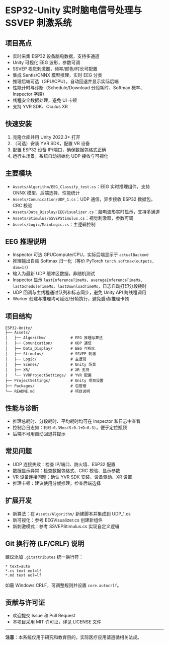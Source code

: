 # ESP32-Unity 实时脑电信号处理与 SSVEP 刺激系统

## 项目亮点
- 实时采集 ESP32 设备脑电数据，支持多通道
- Unity 可视化 EEG 波形，参数可调
- SSVEP 视觉刺激器，频率/颜色/时长可配置
- 集成 Sentis/ONNX 模型推理，实时 EEG 分类
- 推理后端可选（GPU/CPU），自动回退并显示实际后端
- 性能计时与诊断（Schedule/Download 分段耗时、Softmax 概率、Inspector 字段）
- 线程安全数据处理，避免 UI 卡顿
- 支持 YVR SDK、Oculus XR

## 快速安装
1. 克隆仓库并用 Unity 2022.3+ 打开
2. （可选）安装 YVR SDK，配置 VR 设备
3. 配置 ESP32 设备 IP/端口，确保数据包格式正确
4. 运行主场景，系统自动初始化 UDP 接收与可视化

## 主要模块
- `Assets/Algorithm/EEG_Classify_test.cs`：EEG 实时推理组件，支持 ONNX 模型、后端选择、性能统计
- `Assets/Comunication/UDP_1.cs`：UDP 通信，异步接收 ESP32 数据包，CRC 校验
- `Assets/Data_Display/EEGVisualizer.cs`：脑电波形实时显示，支持多通道
- `Assets/Stimulus/SSVEPStimulus.cs`：视觉刺激器，参数可调
- `Assets/Logic/MainLogic.cs`：主逻辑控制

## EEG 推理说明
- Inspector 可选 GPUCompute/CPU，实际后端显示于 `actualBackend`
- 推理输出自动 Softmax 归一化（等价 PyTorch `torch.softmax(outputs, dim=1)`）
- 输入为最新 UDP 缓冲区数据，非随机测试
- Inspector 显示 `lastInferenceTimeMs`、`averageInferenceTimeMs`、`lastScheduleTimeMs`、`lastDownloadTimeMs`，日志自动打印分段耗时
- UDP 回调与主线程通过队列和标志同步，避免 Unity API 跨线程调用
- Worker 创建与推理均可延迟/分帧执行，避免启动/推理卡顿

## 项目结构
```
ESP32-Unity/
├── Assets/
│   ├── Algorithm/           # EEG 推理与算法
│   ├── Comunication/        # UDP 通信
│   ├── Data_Display/        # EEG 可视化
│   ├── Stimulus/            # SSVEP 刺激
│   ├── Logic/               # 主逻辑
│   ├── Scenes/              # Unity 场景
│   ├── XR/                  # XR 支持
│   └── YVRProjectSettings/  # YVR 配置
├── ProjectSettings/         # Unity 项目设置
├── Packages/                # 包管理
└── README.md                # 项目说明
```

## 性能与诊断
- 推理总耗时、分段耗时、平均耗时均可在 Inspector 和日志中查看
- 控制台日志如：`耗时:0.39ms(S:0.1+D:0.3)`，便于定位瓶颈
- 后端不可用自动回退并提示

## 常见问题
- UDP 连接失败：检查 IP/端口、防火墙、ESP32 配置
- 数据显示异常：检查数据包格式、CRC 校验、显示参数
- VR 设备连接问题：确认 YVR SDK 安装、设备驱动、XR 设置
- 推理卡顿：建议使用分帧推理，检查后端选择

## 扩展开发
- 新算法：在 `Assets/Algorithm/` 新建脚本并集成到 UDP_1.cs
- 新可视化：参考 EEGVisualizer.cs 创建新组件
- 新刺激模式：参考 SSVEPStimulus.cs 实现自定义逻辑

## Git 换行符 (LF/CRLF) 说明
建议添加 `.gitattributes` 统一换行符：
```
* text=auto
*.cs text eol=lf
*.md text eol=lf
```
如需 Windows CRLF，可调整规则并设置 `core.autocrlf`。

## 贡献与许可证
- 欢迎提交 Issue 和 Pull Request
- 本项目采用 MIT 许可证，详见 LICENSE 文件

---
**注意**：本系统仅用于研究和教育目的，实际医疗应用请遵循相关法规。
